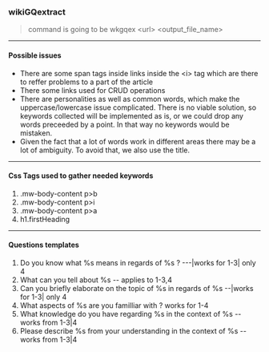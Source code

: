 ### wikiGQextract


> command is going to be wkgqex \<url\> \<output_file_name\>

----------------------


#### Possible issues 

* There are some span tags inside links inside the \<i\> tag which are there to reffer problems to a part of the article
* There some links used for CRUD operations
* There are personalities as well as common words, which make the uppercase/lowercase issue complicated. There is no viable solution, so keywords collected will be implemented as is, or we could drop any words preceeded by a point. In that way no keywords would be mistaken. 
* Given the fact that a lot of words work in different areas there may be a lot of ambiguity. To avoid that, we also use the title.


----------------------------------------

#### Css Tags used to gather needed keywords

1. .mw-body-content p>b
2. .mw-body-content p>i
3. .mw-body-content p>a 
4. h1.firstHeading



----------------------

#### Questions templates

1. Do you know what %s means in regards of %s ? ---|works for 1-3| only 4
2. What can you tell about %s -- applies to 1-3,4
3. Can you briefly elaborate on the topic of %s in regards of %s --|works for 1-3| only 4
4. What aspects of %s are you familliar with ? works for 1-4
5. What knowledge do you have regarding %s in the context of %s  -- works from 1-3|4
6. Please describe %s from your understanding in the context of %s  -- works from 1-3|4

